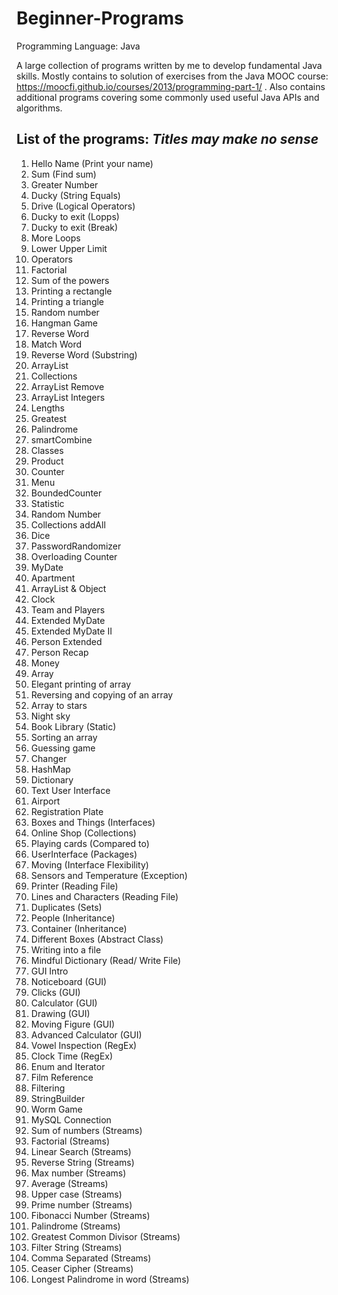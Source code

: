 # Beginner-Programs

Programming Language: Java

A large collection of programs written by me to develop fundamental Java skills.
Mostly contains to solution of exercises from the Java MOOC course: https://moocfi.github.io/courses/2013/programming-part-1/ .
Also contains additional programs covering some commonly used useful Java APIs and algorithms.

## List of the programs: *Titles may make no sense*
1. Hello Name (Print your name)
2. Sum (Find sum)
3. Greater Number
4. Ducky (String Equals)
5. Drive (Logical Operators)
6. Ducky to exit (Lopps)
7. Ducky to exit (Break)
8. More Loops
9. Lower Upper Limit
10. Operators
11. Factorial
12. Sum of the powers
13. Printing a rectangle
14. Printing a triangle
15. Random number
16. Hangman Game
17. Reverse Word
18. Match Word
19. Reverse Word (Substring)
20. ArrayList
21. Collections
22. ArrayList Remove
23. ArrayList Integers
24. Lengths
25. Greatest
26. Palindrome
27. smartCombine
28. Classes
29. Product
30. Counter
31. Menu
32. BoundedCounter
33. Statistic
34. Random Number
35. Collections addAll
36. Dice
37. PasswordRandomizer
38. Overloading Counter
39. MyDate
40. Apartment
41. ArrayList & Object
42. Clock
43. Team and Players
44. Extended MyDate
45. Extended MyDate II
46. Person Extended
47. Person Recap
48. Money
49. Array
50. Elegant printing of array
51. Reversing and copying of an array
52. Array to stars
53. Night sky
54. Book Library (Static)
55. Sorting an array
56. Guessing game
57. Changer
58. HashMap
59. Dictionary
60. Text User Interface
61. Airport
62. Registration Plate
63. Boxes and Things (Interfaces)
64. Online Shop (Collections)
65. Playing cards (Compared to)
66. UserInterface (Packages)
67. Moving (Interface Flexibility)
68. Sensors and Temperature (Exception)
69. Printer (Reading File)
70. Lines and Characters (Reading File)
71. Duplicates (Sets)
72. People (Inheritance)
73. Container (Inheritance)
74. Different Boxes (Abstract Class)
75. Writing into a file
76. Mindful Dictionary (Read/ Write File)
77. GUI Intro
78. Noticeboard (GUI)
79. Clicks (GUI)
80. Calculator (GUI)
81. Drawing (GUI)
82. Moving Figure (GUI)
83. Advanced Calculator (GUI)
84. Vowel Inspection (RegEx)
85. Clock Time (RegEx)
86. Enum and Iterator
87. Film Reference
88. Filtering
89. StringBuilder
90. Worm Game
91. MySQL Connection
92. Sum of numbers (Streams)
93. Factorial (Streams)
94. Linear Search (Streams)
95. Reverse String (Streams)
96. Max number (Streams)
97. Average (Streams)
98. Upper case (Streams)
99. Prime number (Streams)
100. Fibonacci Number (Streams)
101. Palindrome (Streams)
102. Greatest Common Divisor (Streams)
103. Filter String (Streams)
104. Comma Separated (Streams)
105. Ceaser Cipher (Streams)
106. Longest Palindrome in word (Streams)
